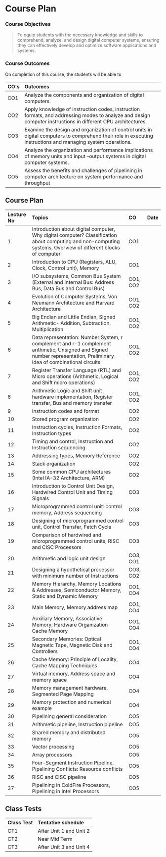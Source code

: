 # Course Plan

### Course Objectives

> To equip students with the necessary knowledge and skills to comprehend, analyze, and design digital computer systems, ensuring they can effectively develop and optimize software applications and systems.


### Course Outcomes

On completion of this course, the students will be able to

|CO's| Outcomes |
|:---|:---|
|CO1| Analyze the components and organization of digital computers.|
|CO2| Apply knowledge of instruction codes, instruction formats, and addressing modes to analyze and design computer instructions in different CPU architectures.|
|CO3| Examine the design and organization of control units in digital computers to comprehend their role in executing instructions and managing system operations.|
|CO4| Analyze the organization and performance implications of memory units and input –output systems in digital computer systems.|
|CO5| Assess the benefits and challenges of pipelining in computer architecture on system performance and throughput|


## Course Plan


| Lecture No | Topics | CO | Date |
|:---|:---|:---|:---|
| 1 | Introduction about digital computer, Why digital computer? Classification about computing and non-computing systems, Overview of different blocks of computer | CO1 | |
| 2 | Introduction to CPU (Registers, ALU, Clock, Control unit), Memory | CO1 | |
| 3 | I/O subsystems, Common Bus System (External and Internal Bus: Address Bus, Data Bus and Control Bus) | CO1, CO2 | |
| 4 | Evolution of Computer Systems, Von Neumann Architecture and Harvard Architecture | CO1, CO2 | |
| 5 | Big Endian and Little Endian, Signed Arithmetic- Addition, Subtraction, Multiplication | CO1, CO2 | |
| 6 | Data representation: Number System, r complement and r-1 complement arithmetic, Unsigned and Signed number representation, Preliminary idea of combinational circuits | CO1, CO2 | |
| 7 | Register Transfer Language (RTL) and Micro operations (Arithmetic, Logical and Shift micro operations) | CO1, CO2 | |
| 8 | Arithmetic Logic and Shift unit hardware implementation, Register transfer, Bus and memory transfer | CO1, CO2 | |
| 9 | Instruction codes and format | CO2 | |
| 10 | Stored program organization | CO2 | |
| 11 | Instruction cycles, Instruction Formats, Instruction types | CO2 | |
| 12 | Timing and control, Instruction and Instruction sequencing | CO2 | |
| 13 | Addressing types, Memory Reference | CO2 | |
| 14 | Stack organization | CO2 | |
| 15 | Some common CPU architectures (Intel IA-32 Architecture, ARM) | CO2 | |
| 16 | Introduction to Control Unit Design, Hardwired Control Unit and Timing Signals | CO3 | |
| 17 | Microprogrammed control unit: control memory, Address sequencing | CO3 | |
| 18 | Designing of microprogrammed control unit, Control Transfer, Fetch Cycle | CO3 | |
| 19 | Comparison of hardwired and microprogrammed control units, RISC and CISC Processors | CO3 | |
| 20 | Arithmetic and logic unit design | CO3, CO1 | |
| 21 | Designing a hypothetical processor with minimum number of Instructions | CO3, CO2 | |
| 22 | Memory Hierarchy, Memory Locations & Addresses, Semiconductor Memory, Static and Dynamic Memory | CO1, CO4 | |
| 23 | Main Memory, Memory address map | CO1, CO4 | |
| 24 | Auxiliary Memory, Associative Memory, Hardware Organization Cache Memory | CO1, CO4 | |
| 25 | Secondary Memories: Optical Magnetic Tape, Magnetic Disk and Controllers | CO1, CO4 | |
| 26 | Cache Memory: Principle of Locality, Cache Mapping Techniques | CO4 | |
| 27 | Virtual memory, Address space and memory space | CO4 | |
| 28 | Memory management hardware, Segmented Page Mapping | CO4 | |
| 29 | Memory protection and numerical example | CO4 | |
| 30 | Pipelining general consideration | CO5 | |
| 31 | Arithmetic pipeline, Instruction pipeline | CO5 | |
| 32 | Shared memory and distributed memory | CO5 | |
| 33 | Vector processing | CO5 | |
| 34 | Array processors | CO5 | |
| 35 | Four-Segment Instruction Pipeline, Pipelining Conflicts: Resource conflicts | CO5 | |
| 36 | RISC and CISC pipeline | CO5 | |
| 37 | Pipelining in ColdFire Processors, Pipelining in Intel Processors | CO5 | |


##  Class Tests


 
| Class Test | Tentative schedule |
|:---|:---|
| CT1 | After Unit 1 and Unit 2   |
| CT2 | Near Mid Term |   
| CT3 | After Unit 3 and Unit 4|

